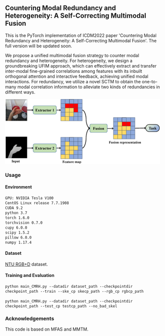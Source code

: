 ## Countering Modal Redundancy and Heterogeneity: A Self-Correcting Multimodal Fusion

This is the PyTorch implementation of ICDM2022 paper 'Countering Modal Redundancy and Heterogeneity: A Self-Correcting Multimodal Fusion'. The full version will be updated soon.

We propose a unified multimodal fusion strategy to counter modal redundancy and heterogeneity. For heterogeneity, we design a groundbreaking UFIM approach, which can effectively extract and transfer inter-modal fine-grained correlations among features with its inbuilt orthogonal attention and interactive feedback, achieving unified modal interactions. For redundancy, we utilize a novel SCTM to obtain the one-to-many modal correlation information to alleviate two kinds of redundancies in different ways.

<img width="800" src="redundancy.png" alt="redundancy" />

### Usage

#### Environment

    GPU: NVIDIA Tesla V100
    CentOS Linux release 7.7.1908
    CUDA 9.2
    python 3.7
    torch 1.6.0
    torchvision 0.7.0
    cupy 6.0.0
    scipy 1.5.2
    pillow 6.0.0
    numpy 1.17.4
    
#### Dataset

[NTU RGB+D](http://rose1.ntu.edu.sg/datasets/actionrecognition.asp) dataset.

#### Training and Evaluation

    python main_CMRH.py --datadir dataset_path --checkpointdir checkpoint_path --train --ske_cp skecp_path --rgb_cp rgbcp_path
    
    python main_CMRH.py --datadir dataset_path --checkpointdir checkpoint_path --test_cp testcp_path --no_bad_skel

### Acknowledgements

This code is based on MFAS and MMTM.
